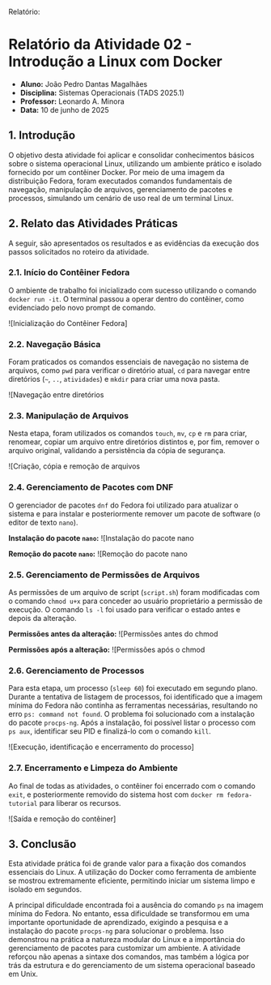 Relatório:
# Relatório da Atividade 02 - Introdução a Linux com Docker

- **Aluno:** João Pedro Dantas Magalhães
- **Disciplina:** Sistemas Operacionais (TADS 2025.1)
- **Professor:** Leonardo A. Minora
- **Data:** 10 de junho de 2025

## 1. Introdução

O objetivo desta atividade foi aplicar e consolidar conhecimentos básicos sobre o sistema operacional Linux, utilizando um ambiente prático e isolado fornecido por um contêiner Docker. Por meio de uma imagem da distribuição Fedora, foram executados comandos fundamentais de navegação, manipulação de arquivos, gerenciamento de pacotes e processos, simulando um cenário de uso real de um terminal Linux.

## 2. Relato das Atividades Práticas

A seguir, são apresentados os resultados e as evidências da execução dos passos solicitados no roteiro da atividade.

### 2.1. Início do Contêiner Fedora
O ambiente de trabalho foi inicializado com sucesso utilizando o comando `docker run -it`. O terminal passou a operar dentro do contêiner, como evidenciado pelo novo prompt de comando.

![Inicialização do Contêiner Fedora]

### 2.2. Navegação Básica
Foram praticados os comandos essenciais de navegação no sistema de arquivos, como `pwd` para verificar o diretório atual, `cd` para navegar entre diretórios (`~`, `..`, `atividades`) e `mkdir` para criar uma nova pasta.

![Navegação entre diretórios

### 2.3. Manipulação de Arquivos
Nesta etapa, foram utilizados os comandos `touch`, `mv`, `cp` e `rm` para criar, renomear, copiar um arquivo entre diretórios distintos e, por fim, remover o arquivo original, validando a persistência da cópia de segurança.

![Criação, cópia e remoção de arquivos

### 2.4. Gerenciamento de Pacotes com DNF
O gerenciador de pacotes `dnf` do Fedora foi utilizado para atualizar o sistema e para instalar e posteriormente remover um pacote de software (o editor de texto `nano`).

**Instalação do pacote `nano`:**
![Instalação do pacote nano

**Remoção do pacote `nano`:**
![Remoção do pacote nano

### 2.5. Gerenciamento de Permissões de Arquivos
As permissões de um arquivo de script (`script.sh`) foram modificadas com o comando `chmod u+x` para conceder ao usuário proprietário a permissão de execução. O comando `ls -l` foi usado para verificar o estado antes e depois da alteração.

**Permissões antes da alteração:**
![Permissões antes do chmod

**Permissões após a alteração:**
![Permissões após o chmod

### 2.6. Gerenciamento de Processos
Para esta etapa, um processo (`sleep 60`) foi executado em segundo plano. Durante a tentativa de listagem de processos, foi identificado que a imagem mínima do Fedora não continha as ferramentas necessárias, resultando no erro `ps: command not found`. O problema foi solucionado com a instalação do pacote `procps-ng`. Após a instalação, foi possível listar o processo com `ps aux`, identificar seu PID e finalizá-lo com o comando `kill`.

![Execução, identificação e encerramento do processo]

### 2.7. Encerramento e Limpeza do Ambiente
Ao final de todas as atividades, o contêiner foi encerrado com o comando `exit`, e posteriormente removido do sistema host com `docker rm fedora-tutorial` para liberar os recursos.

![Saída e remoção do contêiner]

## 3. Conclusão

Esta atividade prática foi de grande valor para a fixação dos comandos essenciais do Linux. A utilização do Docker como ferramenta de ambiente se mostrou extremamente eficiente, permitindo iniciar um sistema limpo e isolado em segundos.

A principal dificuldade encontrada foi a ausência do comando `ps` na imagem mínima do Fedora. No entanto, essa dificuldade se transformou em uma importante oportunidade de aprendizado, exigindo a pesquisa e a instalação do pacote `procps-ng` para solucionar o problema. Isso demonstrou na prática a natureza modular do Linux e a importância do gerenciamento de pacotes para customizar um ambiente. A atividade reforçou não apenas a sintaxe dos comandos, mas também a lógica por trás da estrutura e do gerenciamento de um sistema operacional baseado em Unix.
